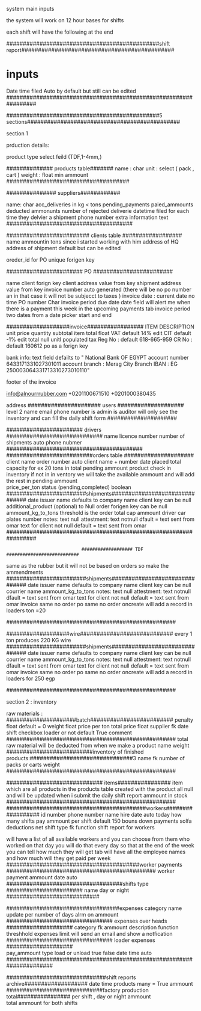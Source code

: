 system main inputs 

the system will work on 12  hour bases  for shifts 

each shift will have the following at the end 

##############################################shift report##############################################

# inputs
Date time filed   Auto by default  but still can be edited 
#################################################################

##############################################5 sections############################################## 

 section 1 

 prduction details:

 product type select feild (TDF,1-4mm,)



 ############## products table#######
 name : char
 unit : select ( pack  ,  cart )
 weight : float
 min ammount 
#####################################


############### suppliers############

name: char 
acc_deliveries in kg  < tons
pending_payments
paied_ammounts
deducted ammonunts
number of rejected deliverie
datetime filed  for each time they delvier a shipment
phone number 
extra information text 
######################################

######################### clients table  ##################
name 
ammountin tons since i started working with him 
address of HQ
address of shipment default but can be edited




oreder_id for PO unique forigen key




####################### PO ########################

name 
client  forign key
client address value from key
shipment address value from key
invoice number  auto generated  (there will be no po number an in that case it will  not  be subjecct to taxes )
invoice date : current date no time 
PO  number Char
invoice period 
due date  date field  will alert me when there is a payment this week  in the upcoming payments tab
invoice period    two dates  from a date picker  start and end 


###################invoice################# 
ITEM
DESCRIPTION
unit price 
quantity
subtotal 
item total float
VAT default 14% edit 
CIT default -1% edit 
total null unitl populated
tax Reg No : default 618-665-959
CR No : default 160612 
po as a forign key 


bank info: text field defailts to 
"
National Bank OF EGYPT 
account number 6433171331027301011
account branch : Merag City Branch 
IBAN : EG 250003064331713310273010110"


footer of the invoice 

info@alnourrrubber.com
+0201100671510
+0201000380435

address
###################### users ####################
level 2
name
email 
phone number 
is admin
is auditor will only see the inventory and can fill the daily shift  form 
##################### 

####################### drivers #############################
name 
licence number
number of shipments auto
phone nubmer 
######################################### 
##########################orders table #####################
client name
order number auto client name + number
date placed
total capacity  for ex 20 tons  in total 
pending ammount 
product check in inventory  if not in in ventory  we will take the available ammount and will add the rest in pending ammount  
price_per_ton
status (pending,completed) boolean
########################shipments###############################
date
issuer name  defaults to company name 
client key  can be null 
additional_product (optional) to Null
order forigen key  can be null 
ammount_kg_to_tons  threshold is the order total cap ammount 
driver
car plates number
notes: text null
attestment: text notnull dfault = text sent from omar
text for client not null  default = text sent from omar
#################################################################



								################### TDF ###########################
same as the rubber but it will not be based on orders so make the ammendments 
########################shipments###############################
date
issuer name  defaults to company name 
client key  can be null 
courrier name 
ammount_kg_to_tons 
notes: text null
attestment: text notnull dfault = text sent from omar
text for client not null  default = text sent from omar
invoice  same  no order 
po same no order 
oncreate  will add a record  in loaders   ton  =20 

###################################################

###################wire############################
every  1 ton   produces  220 KG wire 
########################shipments###############################
date
issuer name  defaults to company name 
client key  can be null 
courrier name 
ammount_kg_to_tons 
notes: text null
attestment: text notnull dfault = text sent from omar
text for client not null  default = text sent from omar
invoice  same  no order 
po same no order 
oncreate  will add a record  in loaders   for 250 egp 

###################################################



section 2 : 
inventory

raw materials :
#####################batch#########################
penalty  float  default = 0 
weight float 
price per ton 
total price  float 
supplier  fk 
date 
shift 
checkbox loader or not  default  True 
comment 
###################################################
total raw material will be deducted from when we make a product 
name 
weight
##########################inventory of finished products:###############################3
name fk
number of packs  or carts 
weight
###################################################


############################# items################
item  which are all products in the products table created with the product 
all null  and will be updated when i submit the daily shift report 
ammount in stock
###################################################
##########################################workers##################
id number 
phone number 
name 
hire date auto today
how many shifts 
pay ammount per shift default 150 
bouns 
down payments solfa  
deductions 
net 
shift type fk 
function shift report for workers 


will have a list of all available workers and you can choose from them who worked on that day you will do that every
day so that at the end of the week you can tell how much they will get 
tab will have all the employee names and how much will they get paid per week 
########################################worker payments #############################################
worker 
payment ammount
date  auto  
###################################shifts type #######################
name  day or night 
############################

##################################expenses category 
name 
update per number of days 
alrm on  ammount 
################################ expenses  over heads ####################
category fk
ammount
description
function 
threshhold expenses limit will send an email  and show a notfication  
################################ loader  expenses ####################  
pay_ammount 
type  load  or unload  true false 
date time  auto 
######################################################################

##############################shift reports archive###################
date time 
products  many = True 
ammount  
#############################factory production total################
per shift   ,  day or night 
ammount  
total ammount for both shifts 

